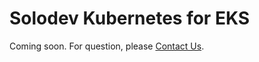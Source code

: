 # Solodev Kubernetes for EKS

Coming soon. For question, please [Contact Us](mailto:sales@solodev.com).

<!-- Launch Amazon Elastic Kubernets Service (EKS) in a new cluster and manage your containers at any scale with Solodev. Launch your applications rapidly and across AWS Regions and Availability Zones, and move from environment to environment regardless of operating system.

## Overview

Solodev Kubernetes for EKS uses a set of YAML templates to create a new EKS cluster. All YAML templates are deployed via <a href="https://docs.aws.amazon.com/AWSCloudFormation/latest/UserGuide/Welcome.html">AWS CloudFormation</a>.

<img src="../../images/SolodevEKS.jpg" alt="AWS Diagram" style="width: 100%; display: block"></a>

## Prerequisites

Before subscribing to Solodev CMS Enterprise Edition, you will need to have an AWS account and sign in. If you do not have an account, you can create one at 
<a href="https://aws.amazon.com/" target="blank">https://aws.amazon.com/ </a>

## Step 1: Subscribe on the AWS Marketplace
Solodev is a professionally managed, enterprise-class Digital Customer Experience Platform and content management system (CMS). Before launching one of our products, you'll first need to subscribe to Solodev on the AWS Marketplace. Click the button below and follow the AWS screens to get started:

[!button variant="warning" target="blank" text="Subscribe Now"](https://aws.amazon.com/marketplace/pp/prodview-s7tpcn3m7fuf6?sr=0-4&ref_=beagle&applicationId=AWSMPContessa)

!!!Note:
If you already have a Solodev license, call 1-800-859-7656 and a member of team will activate your subscription for you.
!!!

## Step 2: Launch Solodev Kubernetes for EKS via CloudFormation

<table>
	<tr>
		<td width="20%"><img src="https://raw.githubusercontent.com/solodev/aws/master/pages/images/amazon-eks-by-solodev.jpg" /></td>
		<td>
			<h3>Solodev Kubernetes for EKS</h3>
			<p>Launch Amazon Elastic Kubernetes Service (EKS) in a new cluster and manage your containers at any scale with Solodev. Launch your applications rapidly and across AWS Regions and Availability Zones, and move from environment to environment regardless of operating system.</p>
			<p align="right"><a href="https://github.com/solodev/quickstart-solodev-eks/blob/master/pages/deploy-solodev-eks.md"><img src="https://raw.githubusercontent.com/solodev/aws/master/pages/images/solodev-launch-btn.png" width="200"/> </a>
			</p>
		</td>
	</tr>
</table>

## Launch Apps on your Managed Kubernetes Cluster

With your EKS cluster up and running, you can install apps within the cluster itself. Below are available apps with more to come!
<table>
	<tr>
		<td width="20%"><img src="https://raw.githubusercontent.com/solodev/aws/master/pages/images/solodev-dcx-for-eks.jpg" /></td>
		<td>
			<h3>Solodev Content Management (CMS) for Kubernetes</h3>
			<p>Deploy Solodev CMS for Kubernetes and start managing and scaling your websites and digital experiences on AWS. Rapidly move from your local environment to the cloud, add or remove containers to meet shifts in traffic, and manage entire fleets of Solodev applications with the power of Amazon EKS.</p>
			<p align="right"><a href="https://github.com/solodev/quickstart-solodev-eks/blob/master/pages/deploy-solodev-cms.md"><img src="https://raw.githubusercontent.com/solodev/aws/master/pages/images/solodev-launch-btn.png" width="200" /></a></p>
		</td>
	</tr>
</table>

## Support

To learn more about our add-on support options, call 1-800-859-7656 to speak with one of our Solodev Customer Care Specialists. -->